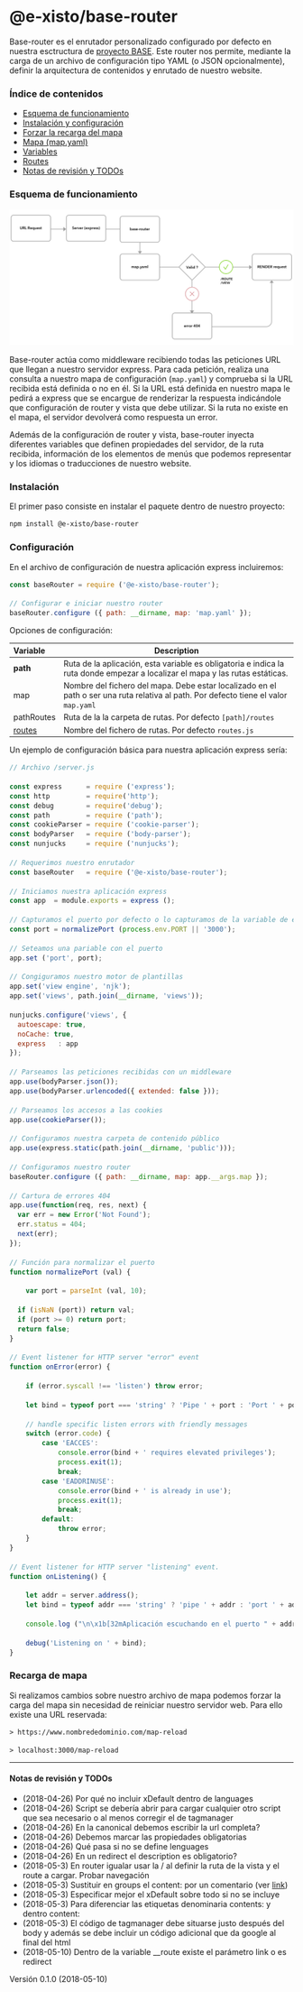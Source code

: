 # @e-xisto/base-router

Base-router es el enrutador personalizado configurado por defecto en nuestra esctructura de [proyecto BASE](https://github.com/e-xisto/base). Este router nos permite, mediante la carga de un archivo de configuración tipo YAML (o JSON opcionalmente), definir la arquitectura de contenidos y enrutado de nuestro website.



### Índice de contenidos

- [Esquema de funcionamiento](#esquema-de-funcionamiento)
- [Instalación y configuración](#instalación)
- [Forzar la recarga del mapa](#recarga-de-mapa)
- [Mapa (map.yaml)](./docs/mapa.md)
- [Variables](./docs/variables.md)
- [Routes](./docs/routes.md)
- [Notas de revisión y TODOs](#Notas-de-revisión-y-TODOs)



### Esquema de funcionamiento



![Diagrama funcionamiento](./docs/base-router.png)

Base-router actúa como middleware recibiendo todas las peticiones URL que llegan a nuestro servidor express. Para cada petición, realiza una consulta a nuestro mapa de configuración (`map.yaml`) y comprueba si la URL recibida está definida o no en él. Si la URL está definida en nuestro mapa le pedirá a express que se encargue de renderizar la respuesta indicándole que configuración de router y vista que debe utilizar. Si la ruta no existe en el mapa, el servidor devolverá como respuesta un error.

Además de la configuración de router y vista, base-router inyecta diferentes variables que definen propiedades del servidor, de la ruta recibida, información de los elementos de menús que podemos representar y los idiomas o traducciones de nuestro website.



### Instalación

El primer paso consiste en instalar el paquete dentro de nuestro proyecto:

```bash
npm install @e-xisto/base-router
```



### Configuración

En el archivo de configuración de nuestra aplicación express incluiremos:

```javascript
const baseRouter = require ('@e-xisto/base-router');

// Configurar e iniciar nuestro router
baseRouter.configure ({ path: __dirname, map: 'map.yaml' });
```



Opciones de configuración:

| Variable                   | Description                                                  |
| :------------------------- | ------------------------------------------------------------ |
| **path**                   | Ruta de la aplicación, esta variable es obligatoria e indica la ruta donde empezar a localizar el mapa y las rutas estáticas. |
| map                        | Nombre del fichero del mapa. Debe estar localizado en el path o ser una ruta relativa al path. Por defecto tiene el valor `map.yaml` |
| pathRoutes                 | Ruta de la la carpeta de rutas. Por defecto `[path]/routes`  |
| [routes](./docs/routes.md) | Nombre del fichero de rutas. Por defecto `routes.js`         |

Un ejemplo de configuración básica para nuestra aplicación express sería:

```javascript
// Archivo /server.js

const express      = require ('express');
const http         = require('http');
const debug        = require('debug');
const path         = require ('path');
const cookieParser = require ('cookie-parser');
const bodyParser   = require ('body-parser');
const nunjucks     = require ('nunjucks');

// Requerimos nuestro enrutador
const baseRouter   = require ('@e-xisto/base-router');

// Iniciamos nuestra aplicación express
const app  = module.exports = express ();

// Capturamos el puerto por defecto o lo capturamos de la variable de entorno
const port = normalizePort (process.env.PORT || '3000');

// Seteamos una pariable con el puerto
app.set ('port', port);

// Congiguramos nuestro motor de plantillas
app.set('view engine', 'njk');
app.set('views', path.join(__dirname, 'views'));

nunjucks.configure('views', {
  autoescape: true,
  noCache: true,
  express   : app
});

// Parseamos las peticiones recibidas con un middleware
app.use(bodyParser.json());
app.use(bodyParser.urlencoded({ extended: false }));

// Parseamos los accesos a las cookies
app.use(cookieParser());

// Configuramos nuestra carpeta de contenido público
app.use(express.static(path.join(__dirname, 'public')));

// Configuramos nuestro router
baseRouter.configure ({ path: __dirname, map: app.__args.map });

// Cartura de errores 404
app.use(function(req, res, next) {
  var err = new Error('Not Found');
  err.status = 404;
  next(err);
});

// Función para normalizar el puerto
function normalizePort (val) {

    var port = parseInt (val, 10);

  if (isNaN (port)) return val;
  if (port >= 0) return port;
  return false;
}

// Event listener for HTTP server "error" event
function onError(error) {

    if (error.syscall !== 'listen') throw error;

    let bind = typeof port === 'string' ? 'Pipe ' + port : 'Port ' + port;

    // handle specific listen errors with friendly messages
    switch (error.code) {
        case 'EACCES':
            console.error(bind + ' requires elevated privileges');
            process.exit(1);
            break;
        case 'EADDRINUSE':
            console.error(bind + ' is already in use');
            process.exit(1);
            break;
        default:
            throw error;
    }
}

// Event listener for HTTP server "listening" event.
function onListening() {

    let addr = server.address();
    let bind = typeof addr === 'string' ? 'pipe ' + addr : 'port ' + addr.port;

    console.log ("\n\x1b[32mAplicación escuchando en el puerto " + addr.port + "\x1b[0m\n");

    debug('Listening on ' + bind);
}

```



### Recarga de mapa

Si realizamos cambios sobre nuestro archivo de mapa podemos forzar la carga del mapa sin necesidad de reiniciar nuestro servidor web. Para ello existe una URL reservada:

```
> https://www.nombrededominio.com/map-reload

> localhost:3000/map-reload
```





------

#### Notas de revisión y TODOs

- (2018-04-26) Por qué no incluir xDefault dentro de languages
- (2018-04-26) Script se debería abrir para cargar cualquier otro script que sea necesario o al menos corregir el de tagmanager
- (2018-04-26) En la canonical debemos escribir la url completa?
- (2018-04-26) Debemos marcar las propiedades obligatorias
- (2018-04-26) Qué pasa si no se define lenguages
- (2018-04-26) En un redirect el description es obligatorio?
- (2018-05-3) En router igualar usar la / al definir la ruta de la vista y el route a cargar. Probar navegación
- (2018-05-3) Sustituir en groups el content: por un comentario (ver [link](https://stackoverflow.com/questions/2276572/how-do-you-do-block-comment-in-yaml))
- (2018-05-3) Especificar mejor el xDefault sobre todo si no se incluye
- (2018-05-3) Para diferenciar las etiquetas denominaria contents: y dentro content:
- (2018-05-3) El código de tagmanager debe situarse justo después del body y además se debe incluir un código adicional que da google al final del html
- (2018-05-10) Dentro de la variable __route existe el parámetro link o es redirect



Versión 0.1.0 (2018-05-10) 